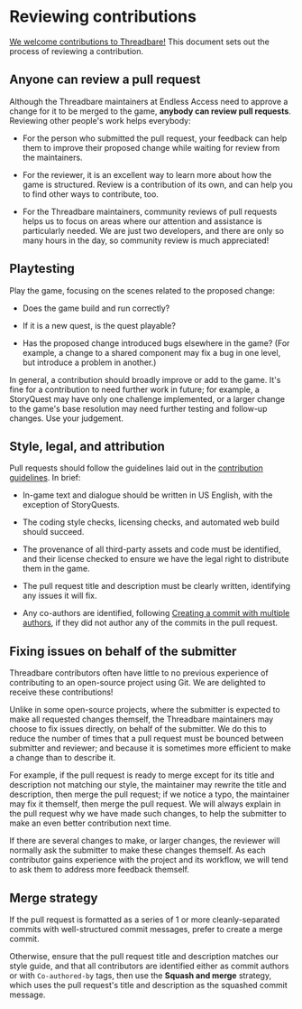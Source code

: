 <!--
SPDX-FileCopyrightText: The Threadbare Authors
SPDX-License-Identifier: MPL-2.0
-->
# Reviewing contributions

[We welcome contributions to Threadbare!](./CONTRIBUTING.md)
This document sets out the process of reviewing a contribution.

## Anyone can review a pull request

Although the Threadbare maintainers at Endless Access need to approve a change
for it to be merged to the game, **anybody can review pull requests**. Reviewing
other people's work helps everybody:

- For the person who submitted the pull request, your feedback can help them to
  improve their proposed change while waiting for review from the maintainers.

- For the reviewer, it is an excellent way to learn more about how the game is
  structured. Review is a contribution of its own, and can help you to find
  other ways to contribute, too.

- For the Threadbare maintainers, community reviews of pull requests helps us to
  focus on areas where our attention and assistance is particularly needed. We
  are just two developers, and there are only so many hours in the day, so
  community review is much appreciated!

## Playtesting

Play the game, focusing on the scenes related to the proposed change:

- Does the game build and run correctly?

- If it is a new quest, is the quest playable?

- Has the proposed change introduced bugs elsewhere in the game? (For example, a
  change to a shared component may fix a bug in one level, but introduce a
  problem in another.)

In general, a contribution should broadly improve or add to the game.
It's fine for a contribution to need further work in future; for example, a
StoryQuest may have only one challenge implemented, or a larger change to the
game's base resolution may need further testing and follow-up changes. Use your
judgement.

## Style, legal, and attribution

Pull requests should follow the guidelines laid out in the [contribution
guidelines](./CONTRIBUTING.md). In brief:

- In-game text and dialogue should be written in US English, with the exception
  of StoryQuests.

- The coding style checks, licensing checks, and automated web build should
  succeed.

- The provenance of all third-party assets and code must be identified, and
  their license checked to ensure we have the legal right to distribute them in
  the game.

- The pull request title and description must be clearly written, identifying
  any issues it will fix.

- Any co-authors are identified, following [Creating a commit with multiple
  authors][co-authored-by], if they did not author any of the commits in the
  pull request.

[co-authored-by]: https://docs.github.com/en/pull-requests/committing-changes-to-your-project/creating-and-editing-commits/creating-a-commit-with-multiple-authors

## Fixing issues on behalf of the submitter

Threadbare contributors often have little to no previous experience of
contributing to an open-source project using Git. We are delighted to receive
these contributions!

Unlike in some open-source projects, where the submitter is expected to make all
requested changes themself, the Threadbare maintainers may choose to fix issues
directly, on behalf of the submitter. We do this to reduce the number of times
that a pull request must be bounced between submitter and reviewer; and because
it is sometimes more efficient to make a change than to describe it.

For example, if the pull request is ready to merge except for its title and
description not matching our style, the maintainer may rewrite the title and
description, then merge the pull request; if we notice a typo, the maintainer
may fix it themself, then merge the pull request. We will always explain in
the pull request why we have made such changes, to help the submitter to make an
even better contribution next time.

If there are several changes to make, or larger changes, the reviewer will
normally ask the submitter to make these changes themself. As each contributor
gains experience with the project and its workflow, we will tend to ask them to
address more feedback themself.

## Merge strategy

If the pull request is formatted as a series of 1 or more cleanly-separated
commits with well-structured commit messages, prefer to create a merge commit.

Otherwise, ensure that the pull request title and description matches our style
guide, and that all contributors are identified either as commit authors or with
`Co-authored-by` tags, then use the **Squash and merge** strategy, which uses
the pull request's title and description as the squashed commit message.
